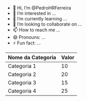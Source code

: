 - 👋 Hi, I’m @PedroHRFerreira
- 👀 I’m interested in ...
- 🌱 I’m currently learning ...
- 💞️ I’m looking to collaborate on ...
- 📫 How to reach me ...
- 😄 Pronouns: ...
- ⚡ Fun fact: ...

<!---
PedroHRFerreira/PedroHRFerreira is a ✨ special ✨ repository because its `README.md` (this file) appears on your GitHub profile.
You can click the Preview link to take a look at your changes.
--->

| Nome da Categoria | Valor |
|-------------------|-------|
| Categoria 1       | 10    | **********
| Categoria 2       | 20    | ********************
| Categoria 3       | 15    | ***************
| Categoria 4       | 25    | *************************
